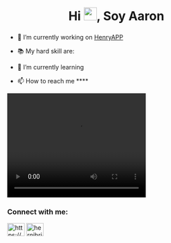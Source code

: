 <h1 align="center">Hi <img src="https://raw.githubusercontent.com/verma-anushka/verma-anushka/master/gifs/wave.gif" width="30px">, Soy Aaron</h1>
<h3 align="center"></h3>

- 🔭 I’m currently working on [HenryAPP](https://henry-app-git-dev.dierodz.vercel.app/)

- 📚  My hard skill are: 

- 🌱 I’m currently learning 

- 📫 How to reach me ****

<video width="320" height="240" controls>
  <source src="https://discord.com/channels/763084001064779856/763084003707322393/783707218444288030" type="video/mp4">
</video>


<p align="left">
<h3 align="left">Connect with me:</h3>
<a href="https://www.linkedin.com/in/aaronbortnic/" target="blank"><img align="center" src="https://cdn.jsdelivr.net/npm/simple-icons@3.0.1/icons/linkedin.svg" alt="https://www.linkedin.com/in/aaronbortnic/" height="30" width="40" /></a>
<a href="https://instagram.com/aaronbortnic" target="blank"><img align="center" src="https://cdn.jsdelivr.net/npm/simple-icons@3.0.1/icons/instagram.svg" alt="hernibritos" height="30" width="40" /></a>
</p>




 
